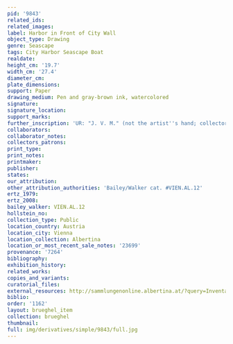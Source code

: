 ```yaml
---
pid: '9843'
related_ids: 
related_images: 
label: Harbor in Front of City Wall
object_type: Drawing
genre: Seascape
tags: City Harbor Seascape Boat
realdate: 
height_cm: '19.7'
width_cm: '27.4'
diameter_cm: 
plate_dimensions: 
support: Paper
drawing_medium: Pen and gray-brown ink, watercolored
signature: 
signature_location: 
support_marks: 
further_inscription: 'UR: "J. V. M." (not the artist''s hand; collector''s mark?)'
collaborators: 
collaborator_notes: 
collectors_patrons: 
print_type: 
print_notes: 
printmaker: 
publisher: 
states: 
our_attribution: 
other_attribution_authorities: 'Bailey/Walker cat. #VIEN.AL.12'
ertz_1979: 
ertz_2008: 
bailey_walker: VIEN.AL.12
hollstein_no: 
collection_type: Public
location_country: Austria
location_city: Vienna
location_collection: Albertina
location_or_most_recent_sale_notes: '23699'
provenance: '7264'
bibliography: 
exhibition_history: 
related_works: 
copies_and_variants: 
curatorial_files: 
external_resources: http://sammlungenonline.albertina.at/?query=Inventarnummer%3D%5B23699%5D&showtype=record
biblio: 
order: '1162'
layout: brueghel_item
collection: brueghel
thumbnail: 
full: img/derivatives/simple/9843/full.jpg
---
```

